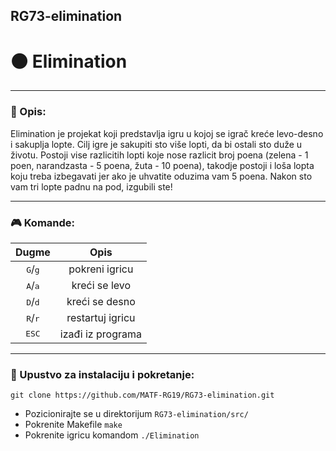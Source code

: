 ## RG73-elimination

# :black_circle: Elimination
---

### :memo: Opis:
Elimination je projekat koji predstavlja igru u kojoj se igrač kreće levo-desno i sakuplja lopte. Cilj igre je sakupiti sto više lopti, da bi ostali sto duže u životu. Postoji vise razlicitih lopti koje nose razlicit broj poena (zelena - 1 poen, narandzasta - 5 poena, žuta - 10 poena), takodje postoji i loša lopta koju treba izbegavati jer ako je uhvatite oduzima vam 5 poena. Nakon sto vam tri lopte padnu na pod, izgubili ste!

---

### :video_game: Komande:
| Dugme                        | Opis
| :------------: | :-------------: |
| <kbd>G</kbd>/<kbd>g</kbd>   | pokreni igricu |
| <kbd>A</kbd>/<kbd>a</kbd>    | kreći se levo  |
| <kbd>D</kbd>/<kbd>d</kbd>    | kreći se desno |
| <kbd>R</kbd>/<kbd>r</kbd>    | restartuj igricu |
| <kbd>ESC</kbd>               | izađi iz programa |

---

### :wrench: Upustvo za instalaciju i pokretanje:
```shell
git clone https://github.com/MATF-RG19/RG73-elimination.git
```
* Pozicionirajte se u direktorijum `RG73-elimination/src/` <br>
* Pokrenite Makefile `make` <br>
* Pokrenite igricu komandom `./Elimination`

